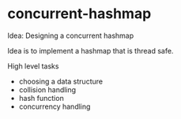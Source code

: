 # concurrent-hashmap

Idea: Designing a concurrent hashmap

Idea is to implement a hashmap that is thread safe. 

High level tasks

- choosing a data structure
- collision handling
- hash function
- concurrency handling
